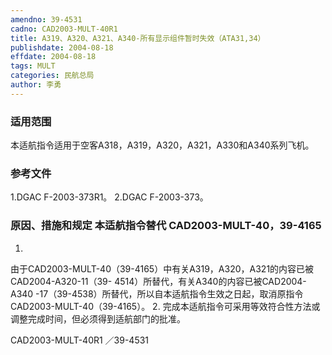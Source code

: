```yaml
---
amendno: 39-4531
cadno: CAD2003-MULT-40R1
title: A319、A320、A321、A340-所有显示组件暂时失效（ATA31,34）
publishdate: 2004-08-18
effdate: 2004-08-18
tags: MULT
categories: 民航总局
author: 李勇
---
```


### 适用范围 
本适航指令适用于空客A318，A319，A320，A321，A330和A340系列飞机。

<!--more-->
### 参考文件
1.DGAC
 F-2003-373R1。 
2.DGAC
 F-2003-373。

### 原因、措施和规定 本适航指令替代 CAD2003-MULT-40，39-4165
1.
由于CAD2003-MULT-40（39-4165）中有关A319，A320，A321的内容已被CAD2004-A320-11（39-  4514）所替代，有关A340的内容已被CAD2004-A340 -17（39-4538）所替代，所以自本适航指令生效之日起，取消原指令CAD2003-MULT-40（39-4165）。 
2.
完成本适航指令可采用等效符合性方法或调整完成时间，但必须得到适航部门的批准。

  CAD2003-MULT-40R1  ／39-4531
